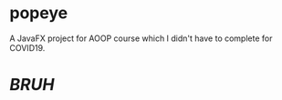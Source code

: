 # popeye
A JavaFX project for AOOP course which I didn't have to complete for COVID19.



<h1><i>BRUH</h1></i>
